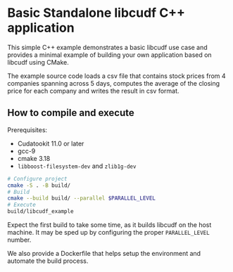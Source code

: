# Basic Standalone libcudf C++ application

This simple C++ example demonstrates a basic libcudf use case and provides a
minimal example of building your own application based on libcudf using CMake.

The example source code loads a csv file that contains stock prices from 4
companies spanning across 5 days, computes the average of the closing price
for each company and writes the result in csv format.

## How to compile and execute

Prerequisites:
- Cudatookit 11.0 or later
- gcc-9
- cmake 3.18
- `libboost-filesystem-dev` and `zlib1g-dev`

```bash
# Configure project
cmake -S . -B build/
# Build
cmake --build build/ --parallel $PARALLEL_LEVEL
# Execute
build/libcudf_example
```

Expect the first build to take some time, as it builds libcudf on the host
machine. It may be sped up by configuring the proper `PARALLEL_LEVEL` number.

We also provide a Dockerfile that helps setup the environment and automate
the build process.
